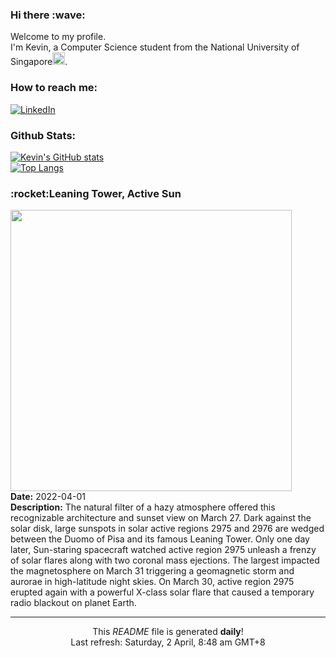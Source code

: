 <h3>Hi there :wave:</h3>

Welcome to my profile.   
I'm Kevin, a Computer Science student from the National University of Singapore<img src="https://img.icons8.com/color/96/000000/singapore-circular.png" width="20px"/>.</p>

<h3>How to reach me: </h3>
<a href="https://www.linkedin.com/in/kevin-foong/"><img alt="LinkedIn" src="https://img.shields.io/badge/linkedin-%230077B5.svg?&style=for-the-badge&logo=linkedin&logoColor=white" /></a> 

<h3>Github Stats: </h3> 

[![Kevin's GitHub stats](https://github-readme-stats.vercel.app/api?username=kevin9foong&theme=tokyonight)](https://github.com/anuraghazra/github-readme-stats) <br/>
[![Top Langs](https://github-readme-stats.vercel.app/api/top-langs/?username=kevin9foong&layout=compact&theme=tokyonight)](https://github.com/anuraghazra/github-readme-stats)

<h3>:rocket:Leaning Tower, Active Sun</h3> 
<img width="450" src="https:&#x2F;&#x2F;apod.nasa.gov&#x2F;apod&#x2F;image&#x2F;2204&#x2F;sunspotsleaningtowerofpisa.jpg" /><br/>
<b>Date:</b> 2022-04-01<br/>
<b>Description:</b> The natural filter of a hazy atmosphere offered this recognizable architecture and sunset view on March 27. Dark against the solar disk, large sunspots in solar active regions 2975 and 2976 are wedged between the Duomo of Pisa and its famous Leaning Tower. Only one day later, Sun-staring spacecraft watched active region 2975 unleash a frenzy of solar flares along with two coronal mass ejections. The largest impacted the magnetosphere on March 31 triggering a geomagnetic storm and aurorae in high-latitude night skies. On March 30, active region 2975 erupted again with a powerful X-class solar flare that caused a temporary radio blackout on planet Earth.<br/>

------------
<p align="center">This <i>README</i> file is generated <b>daily</b>!</br>
Last refresh: Saturday, 2 April, 8:48 am GMT+8<br />